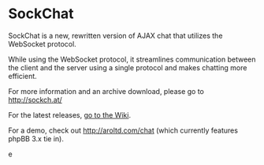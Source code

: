 SockChat
========

SockChat is a new, rewritten version of AJAX chat that utilizes the WebSocket protocol.

While using the WebSocket protocol, it streamlines communication between the client and the server using a single protocol and makes chatting more efficient.

For more information and an archive download, please go to http://sockch.at/

For the latest releases, [go to the Wiki](https://github.com/flashii/sockchat/wiki/Releases).

For a demo, check out http://aroltd.com/chat (which currently features phpBB 3.x tie in).

e

